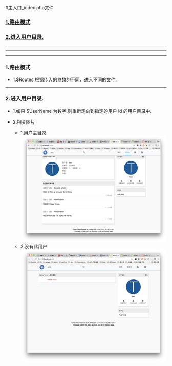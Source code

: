 #主入口_index.php文件

### [1.路由模式](#route_mode)
### [2.进入用户目录.](#user_directory)

***
***
***

### 1.路由模式<a name="route_mode"/>
* 1.$Routes 根据传入的参数的不同，进入不同的文件.

***

### 2.进入用户目录.<a name="user_directory"/>
* 1.如果 $UserName 为数字,则重新定向到指定的用户 id 的用户目录中.

* 2.相关图片
    * 1.用户主目录
    ![](/assets/ScreenShot2018-01-14_11.00.41.png)
    * 2.没有此用户
    ![](/assets/ScreenShot2018-01-14_11.09.45.png)
    
    
    